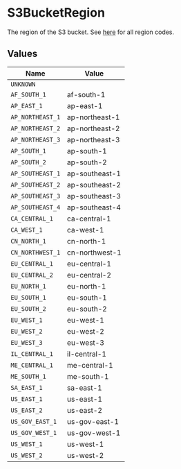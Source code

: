 # S3BucketRegion

The region of the S3 bucket. See <a href="https://docs.aws.amazon.com/AWSEC2/latest/UserGuide/using-regions-availability-zones.html#concepts-available-regions">here</a> for all region codes.


## Values

| Name             | Value            |
| ---------------- | ---------------- |
| `UNKNOWN`        |                  |
| `AF_SOUTH_1`     | af-south-1       |
| `AP_EAST_1`      | ap-east-1        |
| `AP_NORTHEAST_1` | ap-northeast-1   |
| `AP_NORTHEAST_2` | ap-northeast-2   |
| `AP_NORTHEAST_3` | ap-northeast-3   |
| `AP_SOUTH_1`     | ap-south-1       |
| `AP_SOUTH_2`     | ap-south-2       |
| `AP_SOUTHEAST_1` | ap-southeast-1   |
| `AP_SOUTHEAST_2` | ap-southeast-2   |
| `AP_SOUTHEAST_3` | ap-southeast-3   |
| `AP_SOUTHEAST_4` | ap-southeast-4   |
| `CA_CENTRAL_1`   | ca-central-1     |
| `CA_WEST_1`      | ca-west-1        |
| `CN_NORTH_1`     | cn-north-1       |
| `CN_NORTHWEST_1` | cn-northwest-1   |
| `EU_CENTRAL_1`   | eu-central-1     |
| `EU_CENTRAL_2`   | eu-central-2     |
| `EU_NORTH_1`     | eu-north-1       |
| `EU_SOUTH_1`     | eu-south-1       |
| `EU_SOUTH_2`     | eu-south-2       |
| `EU_WEST_1`      | eu-west-1        |
| `EU_WEST_2`      | eu-west-2        |
| `EU_WEST_3`      | eu-west-3        |
| `IL_CENTRAL_1`   | il-central-1     |
| `ME_CENTRAL_1`   | me-central-1     |
| `ME_SOUTH_1`     | me-south-1       |
| `SA_EAST_1`      | sa-east-1        |
| `US_EAST_1`      | us-east-1        |
| `US_EAST_2`      | us-east-2        |
| `US_GOV_EAST_1`  | us-gov-east-1    |
| `US_GOV_WEST_1`  | us-gov-west-1    |
| `US_WEST_1`      | us-west-1        |
| `US_WEST_2`      | us-west-2        |